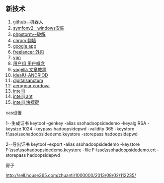 ## 新技术
1. [github--机器人](http://hubot.github.com/)
2. [symfony2--windows安装](http://www.kevwebdev.com/blog/installing-php-5-dot-4-on-windows-7-for-developing-with-symfony2.html)
3. [phpstorm--破解](http://orgcent.com/phpstorm-register-key-license/)
4. [chrom 翻墙](http://www.nowo.com/how-to-cross-gfw/)
5. [google app](https://appengine.google.com/dashboard?&app_id=s~crosschinaq)
6. [freelancer 外包](http://www.freelancer.com/work/installing-ldapphpadmin/)
7. [vpn](http://strongvpn.asia/strong_vpn_accounts_china.php?gclid=COzEuYbFs7gCFUhapgodwDQAzA)
8. [用户组 用户概念](http://www.ibm.com/developerworks/cn/aix/library/au-satuidgid/)
9. [vogella 文章教程](http://www.vogella.com/)
4. [ideaIU-ANDRIOD](http://www.youtube.com/v/omuW5M1_s2E)
5. [digitalsanctum](http://digitalsanctum.com/archive/)
6. [aerogear cordova](http://aerogear.org/docs/guides/aerogear-cordova/CordovaAndroidDevJBDS/)
7. [intellij](http://xinyuwu.iteye.com/blog/1017664)
8. [intellij ant](http://cssha.com/intellij-idea-ant/)
9. [intellij 快捷键](http://blog.csdn.net/xiaohulunb/article/details/20729261)

cas设置

1--生成证书
keytool -genkey -alias ssohadoopsidedemo -keyalg RSA -keysize 1024 -keypass hadoopsidepwd -validity 365 -keystore f:\sso\ssohadoopsidedemo.keystore -storepass hadoopsidepwd

2--导出证书
keytool -export -alias ssohadoopsidedemo -keystore F:\sso\ssohadoopsidedemo.keystore -file F:\sso\ssohadoopsidedemo.crt -storepass hadoopsidepwd

房子

http://sell.house365.com/zhuanti/1000000/2013/08/02/112235/


